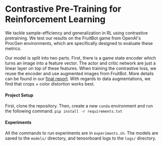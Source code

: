 # Contrastive Pre-Training for Reinforcement Learning

We tackle sample-efficiency and generalization in RL using contrastive pretraining. We test our results on the FruitBot game from OpenAI's ProcGen environments, which are specifically designed to evaluate these metrics. 

Our model is split into two parts. First, there is a game state encoder which turns an image into a feature vector. The actor and critic network are just a linear layer on top of these features. When training the contrastive loss, we reuse the encoder and use augmented images from FruitBot. More details can be found in our [final report](http://github.com/Davarco/Contrastive-PPO/cs182_final_report.pdf). With regards to data augmentations, we find that crops + color distortion works best. 

#### Project Setup
First, clone the repository. Then, create a new `conda` environment and run the following command.
`pip install -r requirements.txt`

#### Experiments
All the commands to run experiments are in `experiments.sh`. The models are saved to the `models/` directory, and tensorboard logs to the `logs/` directory.

